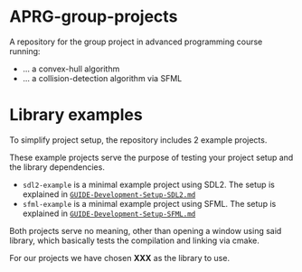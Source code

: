 # APRG-group-projects
A repository for the group project in advanced programming course running:

- ... a convex-hull algorithm
- ... a collision-detection algorithm via SFML

# Library examples

To simplify project setup, the repository includes 2 example projects.

These example projects serve the purpose of testing your project setup and the library dependencies.

- `sdl2-example` is a minimal example project using SDL2. The setup is explained in [`GUIDE-Development-Setup-SDL2.md`](./docs/GUIDE-Development-Setup-SDL2.md)
- `sfml-example` is a minimal example project using SFML. The setup is explained in [`GUIDE-Development-Setup-SFML.md`](./docs/GUIDE-Development-Setup-SFML.md)

Both projects serve no meaning, other than opening a window using said library, which basically tests the compilation and linking via cmake.

For our projects we have chosen **XXX** as the library to use.